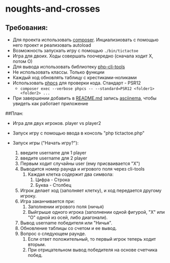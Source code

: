 # noughts-and-crosses
## Требования:

- Для проекта использовать [composer](https://getcomposer.org/). Инциализиовать с помощью него проект и реализовать autoload
- Возможность запускать игру с помощью `./bin/tictactoe`
- Игра для двоих. Ходы совершать поочередно (сначала ходит Х, потом О)
- Для вывода использовать библиотеку [php-cli-tools](https://github.com/wp-cli/php-cli-tools)
- Не использовать классы. Только функции
- Каждый ход обновлять таблицу с крестиками-ноликами
- Использовать [phpcs](https://github.com/squizlabs/PHP_CodeSniffer) для проверки кода. Стандарт - PSR12
    - `composer exec --verbose phpcs -- --standard=PSR12 <folder1> <folder2> ...`
- При завершении добавить в [README.md](http://README.md) запись [asciinema](https://asciinema.org/), чтобы увидеть как работает приложение

##План:
- Игра для двух игроков. player vs player2 
- Запуск игру с помощью ввода в консоль "php tictactoe.php"


- Запуск игры ("Начать игру?"):
  1) введите username для 1 player
  2) введите username для 2 player
  3) Первым ходит случайны user (ему присваивается "X")
  4) Выводится номер раунда и игрового поля через cli-tools
     1) Каждая клетка содержит два символа:
        1) Цифра - Строка
        2) Буква - Столбец
  5) Игрок делает ход (заполняет клетку), и ход передается другому игроку.
  6) Игра заканчивается при:
     1) Заполнении игрового поля (ничья)
     2) Выйгрыше одного игрока (заполнении одной фигурой, "X" или "O" одной из осей, либо диагонали).
  7) Вывод username победителя или "Ничья". 
  8) Обновление таблицы со счетом и ее вывод.
  9) Вопрос о следующем раунде.
     1) Если ответ положительный, то первый игрок теперь ходит вторым. 
     2) При отрицательном вывод победителя на основе счетчика побед.